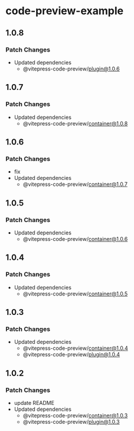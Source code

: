 # code-preview-example

## 1.0.8

### Patch Changes

- Updated dependencies
  - @vitepress-code-preview/plugin@1.0.6

## 1.0.7

### Patch Changes

- Updated dependencies
  - @vitepress-code-preview/container@1.0.8

## 1.0.6

### Patch Changes

- fix
- Updated dependencies
  - @vitepress-code-preview/container@1.0.7

## 1.0.5

### Patch Changes

- Updated dependencies
  - @vitepress-code-preview/container@1.0.6

## 1.0.4

### Patch Changes

- Updated dependencies
  - @vitepress-code-preview/container@1.0.5

## 1.0.3

### Patch Changes

- Updated dependencies
  - @vitepress-code-preview/container@1.0.4
  - @vitepress-code-preview/plugin@1.0.4

## 1.0.2

### Patch Changes

- update README
- Updated dependencies
  - @vitepress-code-preview/container@1.0.3
  - @vitepress-code-preview/plugin@1.0.3

